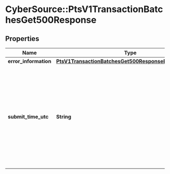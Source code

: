 # CyberSource::PtsV1TransactionBatchesGet500Response

## Properties
Name | Type | Description | Notes
------------ | ------------- | ------------- | -------------
**error_information** | [**PtsV1TransactionBatchesGet500ResponseErrorInformation**](PtsV1TransactionBatchesGet500ResponseErrorInformation.md) |  | [optional] 
**submit_time_utc** | **String** | Time of request in UTC. Format: &#x60;YYYY-MM-DDThh:mm:ssZ&#x60; Example &#x60;2016-08-11T22:47:57Z&#x60; equals August 11, 2016, at 22:47:57 (10:47:57 p.m.). The &#x60;T&#x60; separates the date and the time. The &#x60;Z&#x60; indicates UTC.  | [optional] 



